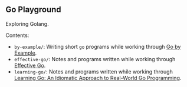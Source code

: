 ## Go Playground

Exploring Golang.

Contents:

- `by-example/`: Writing short `go` programs while working through [Go by Example](https://gobyexample.com/).
- `effective-go/`: Notes and programs written while working through [Effective Go](https://go.dev/doc/effective_go).
- `learning-go/`: Notes and programs written while working through [Learning Go: An Idiomatic Approach to Real-World Go Programming](https://www.amazon.com/Learning-Go-Idiomatic-Real-World-Programming/dp/1492077216).